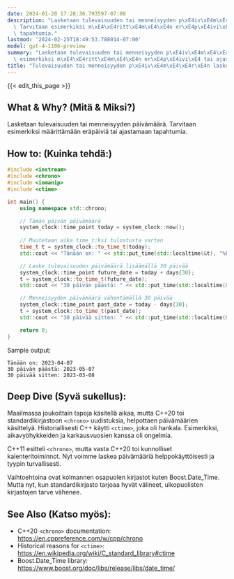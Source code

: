 ```yaml
---
date: 2024-01-20 17:28:36.793597-07:00
description: "Lasketaan tulevaisuuden tai menneisyyden p\xE4iv\xE4m\xE4\xE4r\xE4.\
  \ Tarvitaan esimerkiksi m\xE4\xE4ritt\xE4m\xE4\xE4n er\xE4p\xE4ivi\xE4 tai ajastamaan\
  \ tapahtumia."
lastmod: '2024-02-25T18:49:53.788014-07:00'
model: gpt-4-1106-preview
summary: "Lasketaan tulevaisuuden tai menneisyyden p\xE4iv\xE4m\xE4\xE4r\xE4. Tarvitaan\
  \ esimerkiksi m\xE4\xE4ritt\xE4m\xE4\xE4n er\xE4p\xE4ivi\xE4 tai ajastamaan tapahtumia."
title: "Tulevaisuuden tai menneisyyden p\xE4iv\xE4m\xE4\xE4r\xE4n laskeminen"
---
```


{{< edit_this_page >}}

## What & Why? (Mitä & Miksi?)
Lasketaan tulevaisuuden tai menneisyyden päivämäärä. Tarvitaan esimerkiksi määrittämään eräpäiviä tai ajastamaan tapahtumia.

## How to: (Kuinka tehdä:)
```C++
#include <iostream>
#include <chrono>
#include <iomanip>
#include <ctime>

int main() {
    using namespace std::chrono;

    // Tämän päivän päivämäärä
    system_clock::time_point today = system_clock::now();
    
    // Muutetaan aika time_t:ksi tulostusta varten
    time_t t = system_clock::to_time_t(today);
    std::cout << "Tänään on: " << std::put_time(std::localtime(&t), "%F") << '\n';

    // Laske tulevaisuuden päivämäärä lisäämällä 30 päivää
    system_clock::time_point future_date = today + days{30};
    t = system_clock::to_time_t(future_date);
    std::cout << "30 päivän päästä: " << std::put_time(std::localtime(&t), "%F") << '\n';

    // Menneisyyden päivämäärä vähentämällä 30 päivää
    system_clock::time_point past_date = today - days{30};
    t = system_clock::to_time_t(past_date);
    std::cout << "30 päivää sitten: " << std::put_time(std::localtime(&t), "%F") << '\n';

    return 0;
}
```

Sample output:
```
Tänään on: 2023-04-07
30 päivän päästä: 2023-05-07
30 päivää sitten: 2023-03-08
```

## Deep Dive (Syvä sukellus):
Maailmassa joukoittain tapoja käsitellä aikaa, mutta C++20 toi standardikirjastoon `<chrono>` uudistuksia, helpottaen päivämäärien käsittelyä. Historiallisesti C++ käytti `<ctime>`, joka oli hankala. Esimerkiksi, aikavyöhykkeiden ja karkausvuosien kanssa oli ongelmia.

C++11 esitteli `<chrono>`, mutta vasta C++20 toi kunnolliset kalenteritoiminnot. Nyt voimme laskea päivämääriä helppokäyttöisesti ja tyypin turvallisesti.

Vaihtoehtoina ovat kolmannen osapuolen kirjastot kuten Boost.Date_Time. Mutta nyt, kun standardikirjasto tarjoaa hyvät välineet, ulkopuolisten kirjastojen tarve vähenee.

## See Also (Katso myös):
- C++20 `<chrono>` documentation: https://en.cppreference.com/w/cpp/chrono
- Historical reasons for `<ctime>`: https://en.wikipedia.org/wiki/C_standard_library#ctime
- Boost.Date_Time library: https://www.boost.org/doc/libs/release/libs/date_time/
